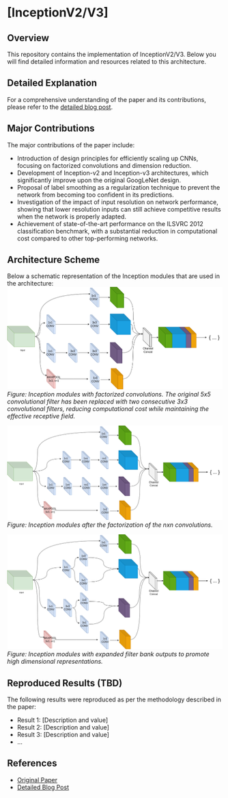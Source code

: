 # [InceptionV2/V3]

## Overview
This repository contains the implementation of InceptionV2/V3. Below you will find detailed information and resources related to this architecture.

## Detailed Explanation
For a comprehensive understanding of the paper and its contributions, please refer to the [detailed blog post](https://gvdmnni.notion.site/InceptionV2-V3-a5fa66c1e34c495aabd5b8950e4389f5?pvs=4).

## Major Contributions
The major contributions of the paper include:
- Introduction of design principles for efficiently scaling up CNNs, focusing on factorized convolutions and dimension reduction.
- Development of Inception-v2 and Inception-v3 architectures, which significantly improve upon the original GoogLeNet design.
- Proposal of label smoothing as a regularization technique to prevent the network from becoming too confident in its predictions.
- Investigation of the impact of input resolution on network performance, showing that lower resolution inputs can still achieve competitive results when the network is properly adapted.
- Achievement of state-of-the-art performance on the ILSVRC 2012 classification benchmark, with a substantial reduction in computational cost compared to other top-performing networks.


## Architecture Scheme
Below a schematic representation of the Inception modules that are used in the architecture:
![Inception Module](https://github.com/GuidoManni/DeepLearningImplementation/blob/main/Architectures/Rethinked%20Inception/src/Improved%20Inception%20Module.png)
*Figure: Inception modules with factorized convolutions. The original 5x5 convolutional filter has been replaced with two consecutive 3x3 convolutional filters, reducing computational cost while maintaining the effective receptive field.*

![Inception Module](https://github.com/GuidoManni/DeepLearningImplementation/blob/main/Architectures/Rethinked%20Inception/src/Improved%20Inception%20Module%20with%20more%20factorization.png)
*Figure: Inception modules after the factorization of the nxn convolutions.*

![Inception Module](https://github.com/GuidoManni/DeepLearningImplementation/blob/main/Architectures/Rethinked%20Inception/src/Inception%20Module%20with%20expanded%20filter%20bank.png)
*Figure: Inception modules with expanded filter bank outputs to promote high dimensional representations.*


## Reproduced Results (TBD)
The following results were reproduced as per the methodology described in the paper:
- Result 1: [Description and value]
- Result 2: [Description and value]
- Result 3: [Description and value]
- ...


## References
- [Original Paper](https://arxiv.org/abs/1512.00567)
- [Detailed Blog Post](https://gvdmnni.notion.site/InceptionV2-V3-a5fa66c1e34c495aabd5b8950e4389f5?pvs=44)
